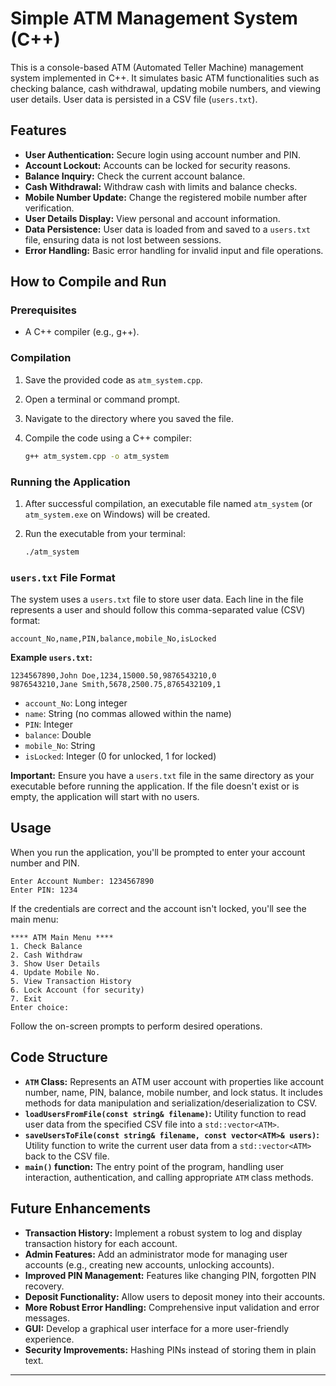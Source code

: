 # Simple ATM Management System (C++)

This is a console-based ATM (Automated Teller Machine) management system implemented in C++. It simulates basic ATM functionalities such as checking balance, cash withdrawal, updating mobile numbers, and viewing user details. User data is persisted in a CSV file (`users.txt`).

## Features

  * **User Authentication:** Secure login using account number and PIN.
  * **Account Lockout:** Accounts can be locked for security reasons.
  * **Balance Inquiry:** Check the current account balance.
  * **Cash Withdrawal:** Withdraw cash with limits and balance checks.
  * **Mobile Number Update:** Change the registered mobile number after verification.
  * **User Details Display:** View personal and account information.
  * **Data Persistence:** User data is loaded from and saved to a `users.txt` file, ensuring data is not lost between sessions.
  * **Error Handling:** Basic error handling for invalid input and file operations.

## How to Compile and Run

### Prerequisites

  * A C++ compiler (e.g., g++).

### Compilation

1.  Save the provided code as `atm_system.cpp`.

2.  Open a terminal or command prompt.

3.  Navigate to the directory where you saved the file.

4.  Compile the code using a C++ compiler:

    ```bash
    g++ atm_system.cpp -o atm_system
    ```

### Running the Application

1.  After successful compilation, an executable file named `atm_system` (or `atm_system.exe` on Windows) will be created.

2.  Run the executable from your terminal:

    ```bash
    ./atm_system
    ```

### `users.txt` File Format

The system uses a `users.txt` file to store user data. Each line in the file represents a user and should follow this comma-separated value (CSV) format:

```
account_No,name,PIN,balance,mobile_No,isLocked
```

**Example `users.txt`:**

```
1234567890,John Doe,1234,15000.50,9876543210,0
9876543210,Jane Smith,5678,2500.75,8765432109,1
```

  * `account_No`: Long integer
  * `name`: String (no commas allowed within the name)
  * `PIN`: Integer
  * `balance`: Double
  * `mobile_No`: String
  * `isLocked`: Integer (0 for unlocked, 1 for locked)

**Important:** Ensure you have a `users.txt` file in the same directory as your executable before running the application. If the file doesn't exist or is empty, the application will start with no users.

## Usage

When you run the application, you'll be prompted to enter your account number and PIN.

```
Enter Account Number: 1234567890
Enter PIN: 1234
```

If the credentials are correct and the account isn't locked, you'll see the main menu:

```
**** ATM Main Menu ****
1. Check Balance
2. Cash Withdraw
3. Show User Details
4. Update Mobile No.
5. View Transaction History
6. Lock Account (for security)
7. Exit
Enter choice:
```

Follow the on-screen prompts to perform desired operations.

## Code Structure

  * **`ATM` Class:** Represents an ATM user account with properties like account number, name, PIN, balance, mobile number, and lock status. It includes methods for data manipulation and serialization/deserialization to CSV.
  * **`loadUsersFromFile(const string& filename)`:** Utility function to read user data from the specified CSV file into a `std::vector<ATM>`.
  * **`saveUsersToFile(const string& filename, const vector<ATM>& users)`:** Utility function to write the current user data from a `std::vector<ATM>` back to the CSV file.
  * **`main()` function:** The entry point of the program, handling user interaction, authentication, and calling appropriate `ATM` class methods.

## Future Enhancements

  * **Transaction History:** Implement a robust system to log and display transaction history for each account.
  * **Admin Features:** Add an administrator mode for managing user accounts (e.g., creating new accounts, unlocking accounts).
  * **Improved PIN Management:** Features like changing PIN, forgotten PIN recovery.
  * **Deposit Functionality:** Allow users to deposit money into their accounts.
  * **More Robust Error Handling:** Comprehensive input validation and error messages.
  * **GUI:** Develop a graphical user interface for a more user-friendly experience.
  * **Security Improvements:** Hashing PINs instead of storing them in plain text.

-----
